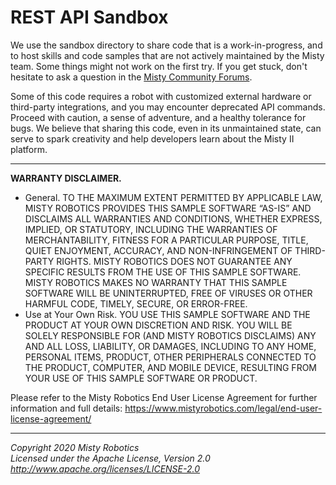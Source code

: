 # REST API Sandbox

We use the sandbox directory to share code that is a work-in-progress, and to host skills and code samples that are not actively maintained by the Misty team. Some things might not work on the first try. If you get stuck, don't hesitate to ask a question in the [Misty Community Forums](https://community.mistyrobotics.com).

Some of this code requires a robot with customized external hardware or third-party integrations, and you may encounter deprecated API commands. Proceed with caution, a sense of adventure, and a healthy tolerance for bugs. We believe that sharing this code, even in its unmaintained state, can serve to spark creativity and help developers learn about the Misty II platform. 

---

**WARRANTY DISCLAIMER.**

* General. TO THE MAXIMUM EXTENT PERMITTED BY APPLICABLE LAW, MISTY ROBOTICS PROVIDES THIS SAMPLE SOFTWARE “AS-IS” AND DISCLAIMS ALL WARRANTIES AND CONDITIONS, WHETHER EXPRESS, IMPLIED, OR STATUTORY, INCLUDING THE WARRANTIES OF MERCHANTABILITY, FITNESS FOR A PARTICULAR PURPOSE, TITLE, QUIET ENJOYMENT, ACCURACY, AND NON-INFRINGEMENT OF THIRD-PARTY RIGHTS. MISTY ROBOTICS DOES NOT GUARANTEE ANY SPECIFIC RESULTS FROM THE USE OF THIS SAMPLE SOFTWARE. MISTY ROBOTICS MAKES NO WARRANTY THAT THIS SAMPLE SOFTWARE WILL BE UNINTERRUPTED, FREE OF VIRUSES OR OTHER HARMFUL CODE, TIMELY, SECURE, OR ERROR-FREE.
* Use at Your Own Risk. YOU USE THIS SAMPLE SOFTWARE AND THE PRODUCT AT YOUR OWN DISCRETION AND RISK. YOU WILL BE SOLELY RESPONSIBLE FOR (AND MISTY ROBOTICS DISCLAIMS) ANY AND ALL LOSS, LIABILITY, OR DAMAGES, INCLUDING TO ANY HOME, PERSONAL ITEMS, PRODUCT, OTHER PERIPHERALS CONNECTED TO THE PRODUCT, COMPUTER, AND MOBILE DEVICE, RESULTING FROM YOUR USE OF THIS SAMPLE SOFTWARE OR PRODUCT.

Please refer to the Misty Robotics End User License Agreement for further information and full details: https://www.mistyrobotics.com/legal/end-user-license-agreement/

--- 

*Copyright 2020 Misty Robotics*<br>
*Licensed under the Apache License, Version 2.0*<br>
*http://www.apache.org/licenses/LICENSE-2.0*